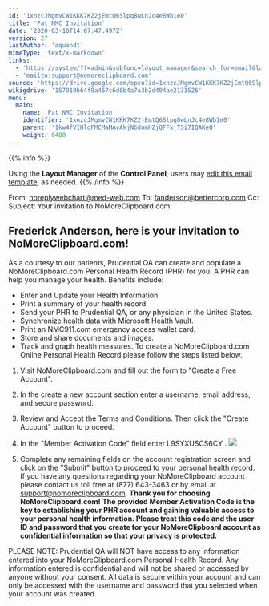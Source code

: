 ```yaml
---
id: '1xnzcJMgmvCW1KKK7KZ2jEmtQ6Slpq8wLnJc4e8Wb1e0'
title: 'Pat NMC Invitation'
date: '2020-03-10T14:07:47.497Z'
version: 27
lastAuthor: 'aquandt'
mimeType: 'text/x-markdown'
links:
  - 'https://system/?f=admin&subfunc=layout_manager&search_for=email&layout_search=Go&lv_layout_manager_limit=0&opp=edit&doc_type&old_module=Email&old_name=Pat+NMC+Invitation&active=0'
  - 'mailto:support@nomoreclipboard.com'
source: 'https://drive.google.com/open?id=1xnzcJMgmvCW1KKK7KZ2jEmtQ6Slpq8wLnJc4e8Wb1e0'
wikigdrive: '157919b64f9a467c6d0b4a7a3b2d494ae2131526'
menu:
  main:
    name: 'Pat NMC Invitation'
    identifier: '1xnzcJMgmvCW1KKK7KZ2jEmtQ6Slpq8wLnJc4e8Wb1e0'
    parent: '1kw4fVIHlqFMCMaMAvAkjN6dnmHZjQFFx_TSi7IQAKeQ'
    weight: 6480
---
```





{{% info %}}

Using the **Layout Manager** of the **Control Panel**, users may [edit this email template](https://system/?f=admin&subfunc=layout_manager&search_for=email&layout_search=Go&lv_layout_manager_limit=0&opp=edit&doc_type&old_module=Email&old_name=Pat+NMC+Invitation&active=0), as needed.
{{% /info %}}



From: noreplywebchart@med-web.com
To: fanderson@bettercorp.com
Cc:
Subject: Your invitation to NoMoreClipboard.com!
  
## **Frederick Anderson, here is your invitation to NoMoreClipboard.com!**  

As a courtesy to our patients, Prudential QA can create and populate a NoMoreClipboard.com Personal Health Record (PHR) for you. A PHR can help you manage your health. Benefits include:
* Enter and Update your Health Information
* Print a summary of your health record.
* Send your PHR to Prudential QA, or any physician in the United States.
* Synchronize health data with Microsoft Health Vault.
* Print an NMC911.com emergency access wallet card.
* Store and share documents and images.
* Track and graph health measures.
To create a NoMoreClipboard.com Online Personal Health Record please follow the steps listed below.
1. Visit NoMoreClipboard.com and fill out the form to "Create a Free Account".
2. In the create a new account section enter a username, email address, and secure password.
3. Review and Accept the Terms and Conditions. Then click the "Create Account" button to proceed.
4. In the "Member Activation Code" field enter L9SYXUSCS6CY .
   <img src="../pat-nmc-invitation.assets/100002010000015E0000007768431EF9E948BF18.png" />  

5. Complete any remaining fields on the account registration screen and click on the "Submit" button to proceed to your personal health record.
If you have any questions regarding your NoMoreClipboard account please contact us toll free at (877) 643-3463 or by email at [support@nomoreclipboard.com](mailto:support@nomoreclipboard.com).
**Thank you for choosing NoMoreClipboard.com!**
**The provided Member Activation Code is the key to establishing your PHR account and gaining valuable access to your personal health information. Please treat this code and the user ID and password that you create for your NoMoreClipboard account as confidential information so that your privacy is protected.**

PLEASE NOTE: Prudential QA will NOT have access to any information entered into your NoMoreClipboard.com Personal Health Record. Any information entered is confidential and will not be shared or accessed by anyone without your consent. All data is secure within your account and can only be accessed with the username and password that you selected when your account was created.
